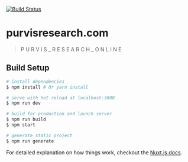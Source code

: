 [![Build Status](https://travis-ci.org/ianpurvis/purvisresearch.com.svg?branch=master)](https://travis-ci.org/ianpurvis/purvisresearch.com)

# purvisresearch.com

> P U R V I S _ R E S E A R C H  _  O N L I N E

## Build Setup

``` bash
# install dependencies
$ npm install # Or yarn install

# serve with hot reload at localhost:3000
$ npm run dev

# build for production and launch server
$ npm run build
$ npm start

# generate static project
$ npm run generate
```

For detailed explanation on how things work, checkout the [Nuxt.js docs](https://github.com/nuxt/nuxt.js).
